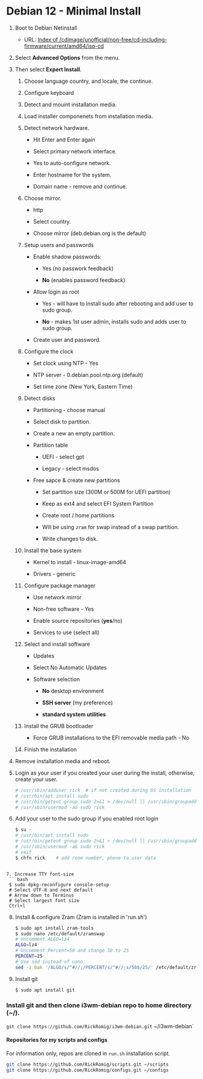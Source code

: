 # Debian 12 - Minimal Install

1. Boot to Debian Netinstall

   - URL: [Index of /cdimage/unofficial/non-free/cd-including-firmware/current/amd64/iso-cd](https://cdimage.debian.org/cdimage/unofficial/non-free/cd-including-firmware/current/amd64/iso-cd/)

2. Select **Advanced Options** from the menu.

3. Then select **Expert Install**.

   1. Choose language country, and locale, the continue.

   2. Configure keyboard

   3. Detect and mouint installation media.

   4. Load installer componenets from installation media.

   5. Detect network hardware.

      - Hit Enter and Enter again

      - Select primary network interface.

      - Yes to auto-configure network.

      - Enter hostname for the system.

      - Domain name - remove and continue.

   6. Choose mirror.

      - http

      - Select country.

      - Choose mirror (deb.debian.org is the default)

   7. Setup users and passwords

      - Enable shadow passwords:

        - Yes (no passwork feedback)

        - **No** (enables password feedback)

      - Allow login as root

        - Yes - will have to install sudo after rebooting and add user to sudo group.

        - **No** - makes 1st user admin, installs sudo and adds user to sudo group.

      - Create user and password.

   8. Configure the clock

      - Set clock using NTP - Yes

      - NTP server - 0.debian.pool.ntp.org (default)

      - Set time zone (New York, Eastern Time)

   9. Detect disks

      - Partitioning - choose manual

      - Select disk to partition.

      - Create a new an empty partition.

      - Partition table

        - UEFI - select gpt

        - Legacy - select msdos

      - Free sapce & create new partitions

        - Set partition size (300M or 500M for UEFI partition)

        - Keep as ext4 and select EFI System Partition

        - Create root / home partitions

        - Will be using `zram` for swap instead of a swap partition.

        - Write changes to disk.

   10. Install the base system

       - Kernel to install - linux-image-amd64

       - Drivers - generic

   11. Configure package manager

       - Use network mirror

       - Non-free software - Yes

       - Enable source repositories (**yes**/no)

       - Services to use (select all)

   12. Select and install software

       - Updates

       - Select No Automatic Updates

       - Software selection

         - **No** desktop environment

         - **SSH server** (my preference)

         - **standard system utilities**

   13. Install the GRUB bootloader

       - Force GRUB installations to the EFI removable media path - No

   14. Finish the installation

4. Remove installation media and reboot.

5. Login as your user if you created your user during the install, otherwise, create your user.
   ```bash
   # /usr/sbin/adduser rick  # if not created during OS installation
   # /usr/bin/apt install sudo
   # /usr/bin/getent group sudo 2>&1 > /dev/null || /usr/sbin/groupadd sudo
   # /usr/sbin/usermod -aG sudo rick
   ```

6. Add your user to the sudo group if you enabled root login
   ```bash
   $ su -
   # /usr/bin/apt install sudo
   # /usr/bin/getent group sudo 2>&1 > /dev/null || /usr/sbin/groupadd sudo
   # /usr/sbin/usermod -aG sudo rick
   # exit
   $ chfn rick    # add room number, phone to user data
  ```

7. Increase TTY font-size
   ```bash
   $ sudo dpkg-reconfigure console-setup
   # Select UTF-8 and next default
   # Arrow down to Terminus
   # Select largest font size
   Ctrl+l
   ```

8. Install & configure Zram (Zram is installed in 'run.sh')
   ```bash
   $ sudo apt install zram-tools
   $ sudo nano /etc/default/zramswap
   # Uncomment ALGO=lz4
   ALGO=lz4
   # Uncomment Percent=50 and change 50 to 25
   PERCENT=25
   # Use sed instead of nano:
   sed -i.bak '/ALGO/s/^#//;/PERCENT/s/^#//;s/50$/25/' /etc/default/zramswap
   ```
9. Install git
   ```bash
   $ sudo apt install git
   ```

### Install git and then clone i3wm-debian repo to home directory (~/).
`git clone https://github.com/RickRomig/i3wm-debian.git` ~/i3wm-debian`

#### Repositories for my scripts and configs
For information only, repos are cloned in `run.sh` installation script.
```bash
git clone https://github.com/RickRomig/scripts.git ~/scripts
git clone https://github.com/RickRomig/configs.git ~/configs
```
